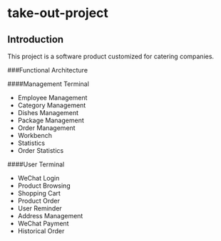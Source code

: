 # take-out-project

## Introduction

This project is a software product customized for catering companies.

###Functional Architecture

####Management Terminal
+ Employee Management
+ Category Management
+ Dishes Management
+ Package Management
+ Order Management
+ Workbench
+ Statistics
+ Order Statistics

####User Terminal
+ WeChat Login
+ Product Browsing
+ Shopping Cart 
+ Product Order
+ User Reminder
+ Address Management
+ WeChat Payment
+ Historical Order
